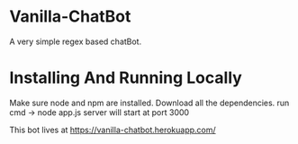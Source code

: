 # Vanilla-ChatBot

A very simple regex based chatBot.

# Installing And Running Locally

  Make sure node and npm are installed.
  Download all the dependencies.
  run cmd -> node app.js
  server will start at port 3000


This bot lives at https://vanilla-chatbot.herokuapp.com/
